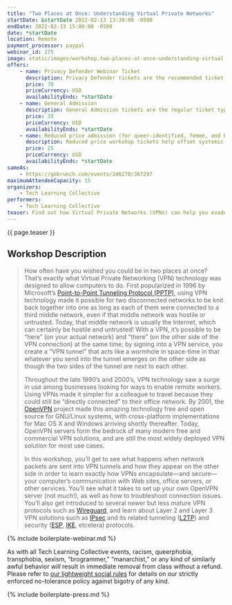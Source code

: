 ```yaml
---
title: "Two Places at Once: Understanding Virtual Private Networks"
startDate: &startDate 2022-02-13 13:30:00 -0500
endDate: 2022-02-13 15:00:00 -0500
date: *startDate
location: Remote
payment_processor: paypal
webinar_id: 275
image: static/images/workshop.two-places-at-once-understanding-virtual-private-networks.rectangle.jpg
offers:
    - name: Privacy Defender Webinar Ticket
      description: Privacy Defender tickets are the recommended ticket type for those who can afford to help fund the digital security and online privacy advocacy communities with their financial resources, are attending the workshop with the support of their employers or other backers, or have other resources available to them. Purchasing tickets at this level makes it possible for us to offer reduced price tickets to those in need.
      price: 70
      priceCurrency: USD
      availabilityEnds: *startDate
    - name: General Admission
      description: General Admission tickets are the regular ticket type intended for members of the general public.
      price: 35
      priceCurrency: USD
      availabilityEnds: *startDate
    - name: Reduced price admission (for queer-identified, femme, and BIPOC people)
      description: Reduced price workshop tickets help offset systemic biases prevalent in society and in the technology sector especially.
      price: 25
      priceCurrency: USD
      availabilityEnds: *startDate
sameAs:
    - https://gobrunch.com/events/246278/367297
maximumAttendeeCapacity: 15
organizers:
    - Tech Learning Collective
performers:
    - Tech Learning Collective
teaser: Find out how Virtual Private Networks (VPNs) can help you evade Internet censorship, protect your network traffic, and offer easier access to remote services on firewalled internal networks. You'll learn how to set up and use OpenVPN, a free and widely-deployed VPN solution, so that you can connect securely to your home, office, or other provider's networks no matter where you are and no matter who's watching you. Using a VPN can also make it appear that you are accessing the Internet from a location other than where you are, which means it's simple to access some files or services that would otherwise be blocked where you live.
---
```


{{ page.teaser }}

## Workshop Description

> How often have you wished you could be in two places at once? That&rsquo;s exactly what Virtual Private Networking (VPN) technology was designed to allow computers to do. First popularized in 1996 by Microsoft&rsquo;s [Point-to-Point Tunneling Protocol (PPTP)](https://en.wikipedia.org/wiki/Point-to-Point_Tunneling_Protocol), using VPN technology made it possible for two disconnected networks to be knit back together into one as long as each of them were connected to a third middle network, even if that middle network was hostile or untrusted. Today, that middle network is usually the Internet, which can certainly be hostile and untrusted! With a VPN, it&rsquo;s possible to be &ldquo;here&rdquo; (on your actual network) and &ldquo;there&rdquo; (on the other side of the VPN connection) at the same time; by signing into a VPN service, you create a &ldquo;VPN tunnel&rdquo; that acts like a wormhole in space-time in that whatever you send into the tunnel emerges on the other side as though the two sides of the tunnel are next to each other.
>
> Throughout the late 1990&rsquo;s and 2000&rsquo;s, VPN technology saw a surge in use among businesses looking for ways to enable remote workers. Using VPNs made it simpler for a colleague to travel because they could still be &ldquo;directly connected&rdquo; to their office network. By 2001, the [OpenVPN](https://openvpn.org/) project made this amazing technology free and open source for GNU/Linux systems, with cross-platform implementations for Mac OS X and Windows arriving shortly thereafter. Today, OpenVPN servers form the bedrock of many modern free and commercial VPN solutions, and are still the most widely deployed VPN solution for most use cases.
>
> In this workshop, you&rsquo;ll get to see what happens when network packets are sent into VPN tunnels and how they appear on the other side in order to learn exactly how VPNs encapsulate&mdash;and secure&mdash;your computer&rsquo;s communication with Web sites, office servers, or other services. You&rsquo;ll see what it takes to set up your own OpenVPN server (not much!), as well as how to troubleshoot connection issues. You&rsquo;ll also get introduced to several newer but less mature VPN protocols such as [Wireguard](https://www.wireguard.com/), and learn about Layer 2 and Layer 3 VPN solutions such as [IPsec](https://en.wikipedia.org/wiki/IPsec) and its related tunneling ([L2TP](https://en.wikipedia.org/wiki/Layer_2_Tunneling_Protocol)) and security ([ESP](https://en.wikipedia.org/wiki/IPsec#Encapsulating_Security_Payload), [IKE](https://en.wikipedia.org/wiki/Internet_Key_Exchange), etcetera) protocols.

{% include boilerplate-webinar.md %}

As with all Tech Learning Collective events, racism, queerphobia, transphobia, sexism, &ldquo;brogrammer,&rdquo; &ldquo;manarchist,&rdquo; or any kind of similarly awful behavior *will* result in immediate removal from class without a refund. Please refer to [our lightweight social rules](https://github.com/AnarchoTechNYC/meta/wiki/Social-rules) for details on our strictly enforced no-tolerance policy against bigotry of any kind.

{% include boilerplate-press.md %}
